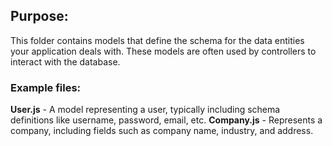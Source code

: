 ## Purpose: 

This folder contains models that define the schema for the data entities your application deals with. These models are often used by controllers to interact with the database.

### Example files:

**User.js** - A model representing a user, typically including schema definitions like username, password, email, etc.
**Company.js** - Represents a company, including fields such as company name, industry, and address.